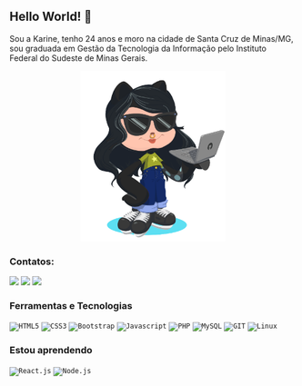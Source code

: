 ## Hello World! 👋

Sou a Karine, tenho 24 anos e moro na cidade de Santa Cruz de Minas/MG, sou graduada em Gestão da Tecnologia da Informação pelo Instituto Federal do Sudeste de Minas Gerais.
<p align= "center">
<img src="/Octocat-Karine.png" height="300" />
</p>

### Contatos:

<div>
<a href="https://instagram.com/kar.guimaraes" target="_blank"><img src="https://img.shields.io/badge/-Instagram-%23E4405F?style=for-the-badge&logo=instagram&logoColor=white"/></a>
<a href = "mailto:karsguimaraes@gmail.com" target="_blank"><img src="https://img.shields.io/badge/Gmail-D14836?style=for-the-badge&logo=gmail&logoColor=white"/></a>
<a href="https://www.linkedin.com/in/karine-guimaraes" target="_blank"><img src="https://img.shields.io/badge/-LinkedIn-%230077B5?style=for-the-badge&logo=linkedin&logoColor=white"/></a>   
</div>

### Ferramentas e Tecnologias
<code><img src="https://img.shields.io/badge/HTML5-E34F26?style=for-the-badge&logo=html5&logoColor=white" title="HTML5"/></code>
<code><img src="https://img.shields.io/badge/CSS3-1572B6?style=for-the-badge&logo=css3&logoColor=white" title="CSS3"/></code>
<code><img src="https://img.shields.io/badge/bootstrap-563D7C?style=for-the-badge&logo=bootstrap&logoColor=white" title="Bootstrap"/></code>
<code><img src="https://img.shields.io/badge/JavaScript-F7DF1E?style=for-the-badge&logo=javascript&logoColor=black" title="Javascript"/></code>
<code><img src="https://img.shields.io/badge/PHP-4E7DCD?style=for-the-badge&logo=PHP&logoColor=white" title="PHP"/></code>
<code><img src="https://img.shields.io/badge/MySQL-4E7DCD?style=for-the-badge&logo=mysql&logoColor=white" title="MySQL"/></code>
<code><img src="https://img.shields.io/badge/GIT-D14836?style=for-the-badge&logo=git&logoColor=white" title="GIT"/></code>
<code><img src="https://img.shields.io/badge/LINUX-F7DF1E?style=for-the-badge&logo=linux&logoColor=black" title="Linux"/></code>

### Estou aprendendo
<code><img src="https://img.shields.io/badge/React-20232A?style=for-the-badge&logo=react&logoColor=61DAFB" title="React.js"/></code>
<code><img src="https://img.shields.io/badge/Node.js-7DCD4E?style=for-the-badge&logo=node.js&logoColor=white" title="Node.js"/></code>

<!--
<div>
<a href="https://github.com/karGuimaraes">
<img height="180em" src="https://github-readme-stats.vercel.app/api/top-langs/?username=karGuimaraes&layout=compact&langs_count=7&theme=dracula"/>
<img height="180em" src="https://github-readme-stats.vercel.app/api?username=karGuimaraes&show_icons=true&theme=dracula&include_all_commits=true&count_private=true"/>
</div>


![Snake animation](https://github.com/karGuimaraes/karGuimaraes/blob/output/github-contribution-grid-snake.svg)

 --!>
